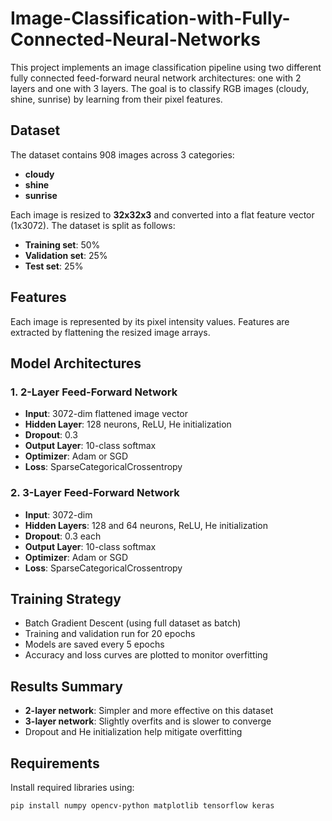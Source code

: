 # Image-Classification-with-Fully-Connected-Neural-Networks

This project implements an image classification pipeline using two different fully connected feed-forward neural network architectures: one with 2 layers and one with 3 layers. The goal is to classify RGB images (cloudy, shine, sunrise) by learning from their pixel features.

## Dataset

The dataset contains 908 images across 3 categories:
- **cloudy**
- **shine**
- **sunrise**

Each image is resized to **32x32x3** and converted into a flat feature vector (1x3072). The dataset is split as follows:
- **Training set**: 50%
- **Validation set**: 25%
- **Test set**: 25%

## Features

Each image is represented by its pixel intensity values. Features are extracted by flattening the resized image arrays.

## Model Architectures

### 1. 2-Layer Feed-Forward Network
- **Input**: 3072-dim flattened image vector
- **Hidden Layer**: 128 neurons, ReLU, He initialization
- **Dropout**: 0.3
- **Output Layer**: 10-class softmax
- **Optimizer**: Adam or SGD
- **Loss**: SparseCategoricalCrossentropy

### 2. 3-Layer Feed-Forward Network
- **Input**: 3072-dim
- **Hidden Layers**: 128 and 64 neurons, ReLU, He initialization
- **Dropout**: 0.3 each
- **Output Layer**: 10-class softmax
- **Optimizer**: Adam or SGD
- **Loss**: SparseCategoricalCrossentropy

## Training Strategy

- Batch Gradient Descent (using full dataset as batch)
- Training and validation run for 20 epochs
- Models are saved every 5 epochs
- Accuracy and loss curves are plotted to monitor overfitting

## Results Summary

- **2-layer network**: Simpler and more effective on this dataset
- **3-layer network**: Slightly overfits and is slower to converge
- Dropout and He initialization help mitigate overfitting

## Requirements

Install required libraries using:
```bash
pip install numpy opencv-python matplotlib tensorflow keras
